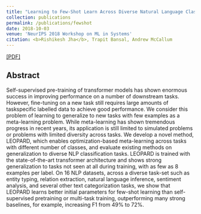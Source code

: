 ```yaml
---
title: "Learning to Few-Shot Learn Across Diverse Natural Language Classification Tasks"
collection: publications
permalink: /publications/fewshot
date: 2018-10-03
venue: 'NeurIPS 2018 Workshop on ML in Systems'
citation: <b>Rishikesh Jha</b>, Trapit Bansal, Andrew McCallum
---
```

[[PDF]](https://arxiv.org/pdf/1911.03863.pdf)
## Abstract
Self-supervised pre-training of transformer models has shown enormous success in improving performance on a number of downstream tasks. However, fine-tuning on a new task still requires large amounts of taskspecific labelled data to achieve good performance. We consider this problem of learning to generalize to new tasks with few examples as a meta-learning problem. While meta-learning has shown tremendous progress in recent years, its application is still limited to simulated problems or problems with limited diversity across tasks. We develop a novel method, LEOPARD, which enables optimization-based meta-learning across tasks with different number of classes, and evaluate existing methods on generalization to diverse NLP classification tasks. LEOPARD is trained with the state-of-the-art transformer architecture and shows strong generalization to tasks not seen at all during training, with as few as 8 examples per label. On 16 NLP datasets, across a diverse task-set such as entity typing, relation extraction, natural language inference, sentiment analysis, and several other text categorization tasks, we show that LEOPARD learns better initial parameters for few-shot learning than self-supervised pretraining or multi-task training, outperforming many strong baselines, for example, increasing F1 from 49% to 72%.
